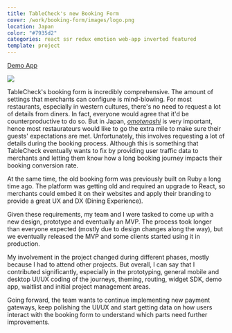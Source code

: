 ```yaml
---
title: TableCheck's new Booking Form
cover: /work/booking-form/images/logo.png
location: Japan
color: "#7935d2"
categories: react ssr redux emotion web-app inverted featured
template: project
---
```


<p class="align-center">
<a class="btn external" role="button" href="https://booking-demo.tablecheck.com/en/gallery" target="_blank">Demo App</a>
</p>

![](/work/booking-form/images/1.jpg)

TableCheck's booking form is incredibly comprehensive. The amount of settings that merchants can configure is mind-blowing. For most restaurants, especially in western cultures, there's no need to request a lot of details from diners. In fact, everyone would agree that it'd be counterproductive to do so. But in Japan, <a href="https://www.japan.travel/en/au/experience/culture/omotenashi/"><i>omotenashi</i></a> is very important, hence most restaurateurs would like to go the extra mile to make sure their guests' expectations are met. Unfortunately, this involves requesting a lot of details during the booking process. Although this is something that TableCheck eventually wants to fix by providing user traffic data to merchants and letting them know how a long booking journey impacts their booking conversion rate.

At the same time, the old booking form was previously built on Ruby a long time ago. The platform was getting old and required an upgrade to React, so merchants could embed it on their websites and apply their branding to provide a great UX and DX (Dining Experience).

Given these requirements, my team and I were tasked to come up with a new design, prototype and eventually an MVP. The process took longer than everyone expected (mostly due to design changes along the way), but we eventually released the MVP and some clients started using it in production.

My involvement in the project changed during different phases, mostly because I had to attend other projects. But overall, I can say that I contributed significantly, especially in the prototyping, general mobile and desktop UI/UX coding of the journeys, theming, routing, widget SDK, demo app, waitlist and initial project management areas.

Going forward, the team wants to continue implementing new payment gateways, keep polishing the UI/UX and start getting data on how users interact with the booking form to understand which parts need further improvements.

